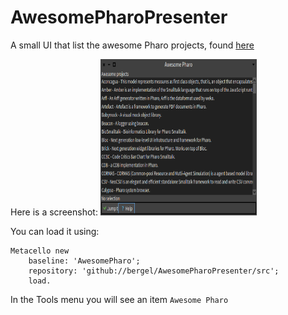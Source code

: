 # AwesomePharoPresenter

A small UI that list the awesome Pharo projects, found [here](https://github.com/pharo-open-documentation/awesome-pharo)

Here is a screenshot:
<img width="250" height="250" alt="portfolio_view" src="https://github.com/bergel/AwesomePharoPresenter/blob/master/screenshots/scr01.png">

You can load it using:

```Smalltalk
Metacello new
    baseline: 'AwesomePharo';
    repository: 'github://bergel/AwesomePharoPresenter/src';
    load.
```   

In the Tools menu you will see an item `Awesome Pharo`
